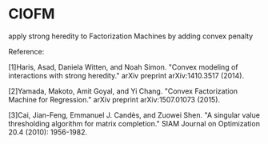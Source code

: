 # CIOFM
apply strong heredity to Factorization Machines by adding convex penalty

Reference:

 [1]Haris, Asad, Daniela Witten, and Noah Simon. "Convex modeling of interactions with strong heredity." arXiv preprint arXiv:1410.3517 (2014).

[2]Yamada, Makoto, Amit Goyal, and Yi Chang. "Convex Factorization Machine for Regression." arXiv preprint arXiv:1507.01073 (2015).

[3]Cai, Jian-Feng, Emmanuel J. Candès, and Zuowei Shen. "A singular value thresholding algorithm for matrix completion." SIAM Journal on Optimization 20.4 (2010): 1956-1982.
